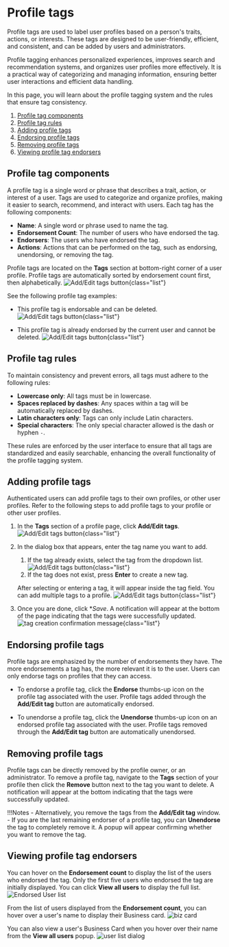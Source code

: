 <style>
    img.list {
        display: block;
    }
</style>

# Profile tags

Profile tags are used to label user profiles based on a person's traits, actions, or interests. These tags are designed to be user-friendly, efficient, and consistent, and can be added by users and administrators.  

Profile tagging enhances personalized experiences, improves search and recommendation systems, and organizes user profiles more effectively. It is a practical way of categorizing and managing information, ensuring better user interactions and efficient data handling.

In this page, you will learn about the profile tagging system and the rules that ensure tag consistency.

1. [Profile tag components](#profile-tag-components)
2. [Profile tag rules](#profile-tag-rules)
3. [Adding profile tags](#adding-profile-tags)
4. [Endorsing profile tags](#endorsing-profile-tags)
5. [Removing profile tags](#removing-profile-tags)
6. [Viewing profile tag endorsers](#viewing-profile-tag-endorsers)


## Profile tag components

A profile tag is a single word or phrase that describes a trait, action, or interest of a user. Tags are used to categorize and organize profiles, making it easier to search, recommend, and interact with users. Each tag has the following components:

- **Name**: A single word or phrase used to name the tag.
- **Endorsement Count**: The number of users who have endorsed the tag.
- **Endorsers**: The users who have endorsed the tag.
- **Actions**: Actions that can be performed on the tag, such as endorsing, unendorsing, or removing the tag.

Profile tags are located on the **Tags** section at bottom-right corner of a user profile. Profile tags are automatically sorted by endorsement count first, then alphabetically.
    ![Add/Edit tags button](./img/xxx/tags-section.png){class="list"}

See the following profile tag examples:

- This profile tag is endorsable and can be deleted.
    ![Add/Edit tags button](./img/xxx/tags-anatonomy-endorsable.png){class="list"}

- This profile tag is already endorsed by the current user and cannot be deleted.
    ![Add/Edit tags button](./img/xxx/tags-anatonomy-no-delete.png){class="list"}

## Profile tag rules

To maintain consistency and prevent errors, all tags must adhere to the following rules:

- **Lowercase only**: All tags must be in lowercase.
- **Spaces replaced by dashes**: Any spaces within a tag will be automatically replaced by dashes.
- **Latin characters only**: Tags can only include Latin characters.
- **Special characters**: The only special character allowed is the dash or hyphen `-`.

These rules are enforced by the user interface to ensure that all tags are standardized and easily searchable, enhancing the overall functionality of the profile tagging system.

## Adding profile tags
Authenticated users can add profile tags to their own profiles, or other user profiles. Refer to the following steps to add profile tags to your profile or other user profiles.

1. In the **Tags** section of a profile page, click **Add/Edit tags**.
    ![Add/Edit tags button](./img/xxx/tag-self-add-button.png){class="list"}
2. In the dialog box that appears, enter the tag name you want to add. 

    1. If the tag already exists, select the tag from the dropdown list.
    ![Add/Edit tags button](./img/xxx/tag-self-lookup.png){class="list"}
    2. If the tag does not exist, press **Enter** to create a new tag.

    After selecting or entering a tag, it will appear inside the tag field. You can add multiple tags to a profile.
    ![Add/Edit tags button](./img/xxx/tag-self-created.png){class="list"}
    
3. Once you are done, click **Save*.  A notification will appear at the bottom of the page indicating that the tags were successfully updated. 
    ![tag creation confirmation message](./img/xxx/tag-other-user-confirmation-msg.png){class="list"}


## Endorsing profile tags

Profile tags are emphasized by the number of endorsements they have. The more endorsements a tag has, the more relevant it is to the user. Users can only endorse tags on profiles that they can access.

- To endorse a profile tag, click the **Endorse** thumbs-up icon on the profile tag associated with the user. Profile tags added through the **Add/Edit tag** button are automatically endorsed.

- To unendorse a profile tag, click the **Unendorse** thumbs-up icon on an endorsed profile tag associated with the user. Profile tags removed through the **Add/Edit tag** button are automatically unendorsed.



## Removing profile tags

Profile tags can be directly removed by the profile owner, or an administrator. To remove a profile tag, navigate to the **Tags** section of your profile then click the **Remove** button next to the tag you want to delete. A notification will appear at the bottom indicating that the tags were successfully updated.

!!!Notes
    - Alternatively, you remove the tags from the **Add/Edit tag** window.
    - If you are the last remaining endorser of a profile tag, you can **Unendorse** the tag to completely remove it. A popup will appear confirming whether you want to remove the tag.

## Viewing profile tag endorsers

You can hover on the **Endorsement count** to display the list of the users who endorsed the tag. Only the first five users who endorsed the tag are initially displayed. You can click **View all users** to display the full list.
![Endorsed User list](./img/endorsedUserList.png)

From the list of users displayed from the **Endorsement count**, you can hover over a user's name to display their Business card.
![biz card](./img/bizCard.png)

You can also view a user's Business Card when you hover over their name from the **View all users** popup.
![user list dialog](./img/userListDialog.png)

